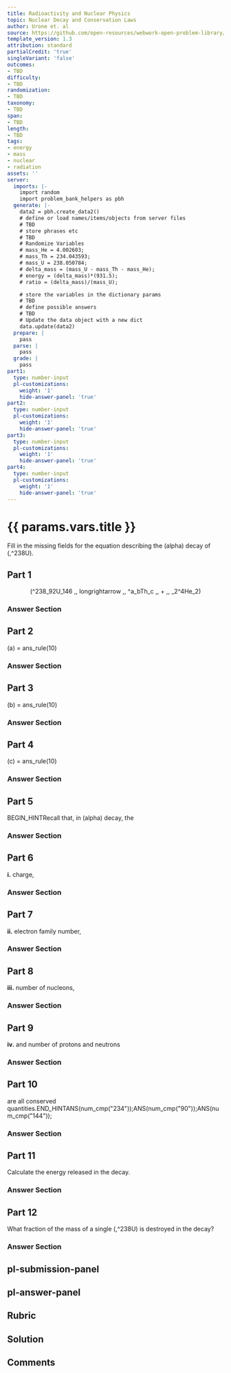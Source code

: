 ```yaml
---
title: Radioactivity and Nuclear Physics
topic: Nuclear Decay and Conservation Laws
author: Urone et. al
source: https://github.com/open-resources/webwork-open-problem-library/tree/master/Contrib/BrockPhysics/College_Physics_Urone/31.Radioactivity_and_Nuclear_Physics/31-04.Nuclear_Decay_and_Conservation_Laws/NU_U17-31-04-025.pg
template_version: 1.3
attribution: standard
partialCredit: 'true'
singleVariant: 'false'
outcomes:
- TBD
difficulty:
- TBD
randomization:
- TBD
taxonomy:
- TBD
span:
- TBD
length:
- TBD
tags:
- energy
- mass
- nuclear
- radiation
assets: ''
server:
  imports: |-
    import random
    import problem_bank_helpers as pbh
  generate: |-
    data2 = pbh.create_data2()
    # define or load names/items/objects from server files
    # TBD
    # store phrases etc
    # TBD
    # Randomize Variables
    # mass_He = 4.002603;
    # mass_Th = 234.043593;
    # mass_U = 238.050784;
    # delta_mass = (mass_U - mass_Th - mass_He);
    # energy = (delta_mass)*(931.5);
    # ratio = (delta_mass)/(mass_U);

    # store the variables in the dictionary params
    # TBD
    # define possible answers
    # TBD
    # Update the data object with a new dict
    data.update(data2)
  prepare: |
    pass
  parse: |
    pass
  grade: |
    pass
part1:
  type: number-input
  pl-customizations:
    weight: '1'
    hide-answer-panel: 'true'
part2:
  type: number-input
  pl-customizations:
    weight: '1'
    hide-answer-panel: 'true'
part3:
  type: number-input
  pl-customizations:
    weight: '1'
    hide-answer-panel: 'true'
part4:
  type: number-input
  pl-customizations:
    weight: '1'
    hide-answer-panel: 'true'
---
```


# {{ params.vars.title }} 


Fill in the missing fields for the equation describing the (alpha) decay of (,^238U).

## Part 1 
<center>(^238_92U_146 ,, longrightarrow ,, ^a_bTh_c ,, + ,, _2^4He_2)</center> 


 ### Answer Section

## Part 2 
(a) = ans_rule(10) 


 ### Answer Section

## Part 3 
(b) = ans_rule(10) 


 ### Answer Section

## Part 4 
(c) = ans_rule(10) 


 ### Answer Section

## Part 5 
BEGIN_HINTRecall that, in (alpha) decay, the 


 ### Answer Section

## Part 6 
<b>i.</b> charge, 


 ### Answer Section

## Part 7 
<b>ii.</b> electron family number, 


 ### Answer Section

## Part 8 
<b>iii.</b> number of nucleons, 


 ### Answer Section

## Part 9 
<b>iv.</b> and number of protons and neutrons 


 ### Answer Section

## Part 10 
are all conserved quantities.END_HINTANS(num_cmp("234"));ANS(num_cmp("90"));ANS(num_cmp("144")); 


 ### Answer Section

## Part 11 
Calculate the energy released in the decay. 


 ### Answer Section

## Part 12 
What fraction of the mass of a single (,^238U) is destroyed in the decay? 


 ### Answer Section


## pl-submission-panel 


## pl-answer-panel 


## Rubric 


## Solution 


## Comments 


